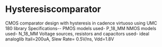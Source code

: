 # Hysteresiscomparator
CMOS comparator design with hysteresis in cadence virtuoso using UMC 180 library
Specifications--
PMOS models used- P_18_MM
NMOS models used- N_18_MM
Voltage sources, resistors and capacitors used- ideal analoglib
Itail=200uA, Slew Rate= 0.5V/ns, Vdd=1.8V
